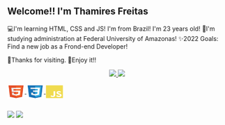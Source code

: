 ## Welcome!! I'm Thamires Freitas

💻I'm learning HTML, CSS and JS!
I'm from Brazil!
I'm 23 years old!
📖I'm studying administration at Federal University of Amazonas!
✨2022 Goals: Find a new job as a Frond-end Developer!

🙏Thanks for visiting.
🤗Enjoy it!!

<div align="center">
  <a href="https://github.com/bythami">
  <img height="150em" src="https://github-readme-stats.vercel.app/api?username=bythami&show_icons=true&theme=radical&include_all_commits=true&count_private=true"/>
  <img height="150em" src="https://github-readme-stats.vercel.app/api/top-langs/?username=bythami&layout=compact&langs_count=7&theme=radical"/>
</div>
  
<div style="display: inline_block"><br>
  <img align="center" alt="Rafa-HTML" height="30" width="40" src="https://raw.githubusercontent.com/devicons/devicon/master/icons/html5/html5-original.svg">
  <img align="center" alt="Rafa-CSS" height="30" width="40" src="https://raw.githubusercontent.com/devicons/devicon/master/icons/css3/css3-original.svg">
  <img align="center" alt="Rafa-Js" height="30" width="40" src="https://raw.githubusercontent.com/devicons/devicon/master/icons/javascript/javascript-plain.svg">
</div>
  
  ##

 <div>
    <a href="https://www.linkedin.com/in/thamires-freitas-561086213/" target="_blank"><img src="https://img.shields.io/badge/-LinkedIn-%230077B5?style=for-the-badge&logo=linkedin&logoColor=white" target="_blank"></a> 
   <a href="https://www.instagram.com/bythami/?hl=pt-br" target="_blank"><img src="https://img.shields.io/badge/-Instagram-%23E4405F?style=for-the-badge&logo=instagram&logoColor=white" target="_blank"></a>
  </div>
